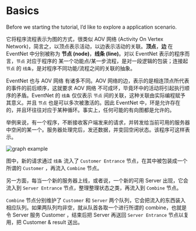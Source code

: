# Basics

Before we starting the tutorial, I’d like to explore a application scenario.

它将程序流程表示为图的方式，很类似 AOV 网络 \(Activity On Vertex Network\)，简言之，以顶点表示活动，以边表示活动的关联。**顶点**，**边** 在 EventNet 中分别被称为 **节点 \(node\)**，**线条 \(line\)**。对以 EventNet 表示的程序而言，`节点` 对应于程序的 某一个功能点/某一步流程，是对一段逻辑的包装；连接起 `节点` 的 `线条`，是对程序不同功能/流程之间的关联的抽象。

EventNet 也与 AOV 网络 有诸多不同。AOV 网络的边，表示的是相连顶点所代表的事件的前后顺序，这就要求 AOV 网络 不可成环，毕竟环中的活动将引起执行顺序的矛盾。EventNet 的 `线条` 仅仅表示 `节点` 间的关联，这种关联由实际编程赋予其意义。并且 `节点` 也是可以多次被激活的。因此 EventNet 中，环是允许存在的，并且环往往对应于某种循环。事实上，任何可能的有向图都是允许的。

举例来说，有一个程序，不断接收客户端发来的请求，并转发给当前可用的服务器中空闲的某一个。服务器处理完后，发还数据，并变回空闲状态。该程序可这样表示。

![graph example](http://justlog.xyz/eventnet/images/graph-example.png)

图中，新的请求通过 `线条` 流入了 `Customer Entrance` 节点，在其中被包装成一个所谓的 `Customer` ，再流入 `Combine` 节点。

另一方面，每当一个新的服务器上线，或者说，一个新的可用 Server 出现，它会流入到 `Server Entrance` 节点，整理整理状态之类，再流入到 `Combine` 节点。

`Combine` 节点分别维护了 `Customer` 和 `Server` 两个队列，它会把流入的东西装入相应队列。如果两队列均非空，就从队首各取一个进行所谓的 combine，也就是令 Server 服务 Customer ，结束后把 Server 再送回 `Server Entrance` 节点以复用，把 Customer & result 送出。

